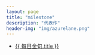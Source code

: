 ```yaml
---
layout: page
title: "milestone"
description: "代表作"
header-img: "img/azurelane.png"
---
```


<ul class="listing">
	<li class="listing-item">
		<a href="{{ 每日金句.url }}" title="{{ 每日金句.title }}">{{ 每日金句.title }}</a>
	</li>  
</ul>



